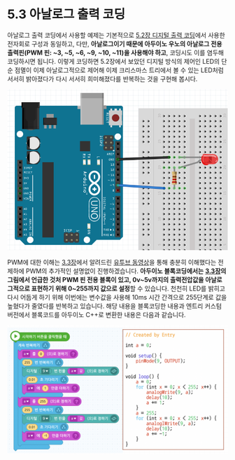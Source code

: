 # 5.3 아날로그 출력 코딩

아날로그 출력 코딩에서 사용할 예제는 기본적으로 [5.2장 디지털 출력 코딩](digital_input.md)에서 사용한 전자회로 구성과 동일하고, 다만, **아날로그이기 때문에 아두이노 우노의 아날로그 전용 출력핀\(PWM 핀: ~3, ~5, ~6, ~9, ~10, ~11\)을 사용해야 하고**, 코딩시도 이를 염두해 코딩하시면 됩니다. 이렇게 코딩하면 5.2장에서 보았던 디지털 방식의 제어인 LED의 단순 점멸이 이제 아날로그적으로 제어해 이제 크리스마스 트리에서 볼 수 있는 LED처럼 서서히 밝아졌다가 다시 서서히 희미해졌다를 반복하는 것을 구현해 봅시다.

![](../.gitbook/assets/image%20%2827%29.png)

PWM에 대한 이해는 [3.3장](../coding_start/4.1.md#analog-output)에서 알려드린 [유투브 동영상](https://www.youtube.com/watch?v=yhpk4V9w-ZM)을 통해 충분히 이해했다는 전제하에 PWM의 추가적인 설명없이 진행하겠습니다. **아두이노 블록코딩에서는** [**3.3장**](../coding_start/4.1.md#analog-output)**의 그림에서 언급한 것처 PWM 핀 전용 블록이 있고, 0v~5v까지의 출력전압값을 아날로그적으로 표현하기 위해 0~255까지 값으로 설정**할 수 있습니다. 천천히 LED를 밝히고 다시 어둡게 하기 위해 이번에는 변수값을 사용해 10ms 시간 간격으로 255단계로 값을 높혔다가 줄였다를 반복하고 있습니다. 해당 내용을 블록코딩한 내용과 엔트리 커스텀 버전에서 블록코드를 아두이노 C++로 변환한 내용은 다음과 같습니다. 

![](../.gitbook/assets/image%20%2832%29.png)

